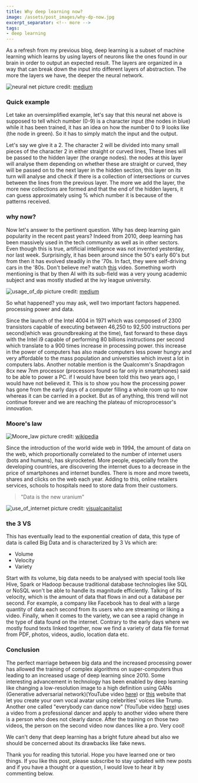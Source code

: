 ```yaml
---
title: Why deep learning now?
image: /assets/post_images/why-dp-now.jpg
excerpt_separator: <!-- more -->
tags:
- deep learning
---
```


As a refresh from my previous blog, deep learning is a subset of machine learning which learns by using layers of neurons like the ones found in our brain in order to output an expected result. The layers are organized in a way that can break down the input into different layers of abstraction. The more the layers we have, the deeper the neural network.<!-- more -->

![neural net](/blog/assets/post_cont_image/nn.jpeg)
picture credit: [medium](https://medium.com/xanaduai/making-a-neural-network-quantum-34069e284bcf)

### Quick example

Let take an oversimplified example, let's say that this neural net above is supposed to tell which number (0-9) is a character input (the nodes in blue) while it has been trained, it has an idea on how the number 0 to 9 looks like (the node in green). So it has to simply match the input and the output.

Let's say we give it a 2. The character 2 will be divided into many small pieces of the character 2 in either straight or curved lines, These lines will be passed to the hidden layer (the orange nodes). the nodes at this layer will analyse them depending on whether these are straight or curved, they will be passed on to the next layer in the hidden section, this layer on its turn will analyse and check if there is a collection of intersections or curves between the lines from the previous layer. The more we add the layer, the more new collections are formed and that the end of the hidden layers, it can guess approximately using % which number it is because of the patterns received.

### why now?

Now let's answer to the pertinent question. Why has deep learning gain popularity in the recent past years? Indeed from 2010, deep learning has been massively used in the tech community as well as in other sectors. Even though this is true, artificial intelligence was not invented yesterday, nor last week. Surprisingly, it has been around since the 50's early 60's but from then it has evolved steadily in the '70s. In fact, they were self-driving cars in the '80s. Don't believe me? watch [this](https://www.youtube.com/watch?v=_HbVWm7wdmE) video. Something worth mentioning is that by then AI with its sub-field was a very young academic subject and was mostly studied at the ivy league university.

![usage_of_dp](/blog/assets/post_cont_image/usage-dp.png)
picture credit: [medium](https://blog.ai-academy.com/six-graphs-to-understand-the-state-of-ai-academic-research-3a79cac4c9c2)

So what happened? you may ask, well two important factors happened. processing power and data.

Since the launch of the Intel 4004 in 1971 which was composed of 2300 transistors capable of executing between 46,250 to 92,500 instructions per second(which was groundbreaking at the time), fast forward to these days with the Intel i9 capable of performing 80 billions instructions per second which translate to a 900 times increase in processing power. this increase in the power of computers has also made computers less power hungry and very affordable to the mass population and universities which invest a lot in computers labs. Another notable mention is the Qualcomm's Snapdragon 8cx new 7nm processor (processors found so far only in smartphones) said to be able to power a PC. if I would have been told this two years ago, I would have not believed it. This is to show you how the processing power has gone from the early days of a computer filling a whole room up to now whereas it can be carried in a pocket. But as of anything, this trend will not continue forever and we are reaching the plateau of microprocessor's innovation.

### Moore's law

![Moore_law](/blog/assets/post_cont_image/mlaw.jpg)
picture credit: [wikipedia](https://en.wikipedia.org/wiki/Moore%27s_law)

Since the introduction of the world wide web in 1994, the amount of data on the web, which proportionally correlated to the number of internet users (bots and humans), has skyrocketed. More people, especially from the developing countries, are discovering the internet dues to a decrease in the price of smartphones and internet bundles. There is more and more tweets, shares and clicks on the web each year. Adding to this, online retailers services, schools to hospitals need to store data from their customers.

> "Data is the new uranium"

![use_of_internet](/blog/assets/post_cont_image/web-per-min.jpg)
picture credit: [visualcapitalist](https://www.visualcapitalist.com/internet-minute-2018/)

### the 3 VS

This has eventually lead to the exponential creation of data, this type of data is called Big Data and is characterized by 3 Vs which are:

* Volume
* Velocity
* Variety

Start with its volume, big data needs to be analysed with special tools like Hive, Spark or Hadoop because traditional database technologies like SQL or NoSQL won't be able to handle its magnitude efficiently. Talking of its velocity, which is the amount of data that flows in and out a database per second. For example, a company like Facebook has to deal with a large quantity of data each second from its users who are streaming or liking a video. Finally, when it comes to the variety, we can see a rapid change in the type of data found on the internet. Contrary to the early days where we mostly found texts linked together, now we find a variety of data file format from PDF, photos, videos, audio, location data etc.

### Conclusion

The perfect marriage between big data and the increased processing power has allowed the training of complex algorithms on super-computers thus leading to an increased usage of deep learning since 2010. Some interesting advancement in technology has been enabled by deep learning like changing a low-resolution image to a high definition using GANs (Generative adversarial network)(YouTube video [here](https://www.youtube.com/watch?v=HvH0b9K_Iro)) or [this](https://lyrebird.ai/) website that let you create your own vocal avatar using celebrities' voices like Trump. Another one called "everybody can dance now" (YouTube video [here](https://www.youtube.com/watch?v=WzRonX_bs34)) uses a video from a professional dancer and apply to another video where there is a person who does not clearly dance. After the training on those two videos, the person on the second video now dances like a pro. Very cool!

We can't deny that deep learning has a bright future ahead but also we should be concerned about its drawbacks like fake news.

Thank you for reading this tutorial. Hope you have learned one or two things. If you like this post, please subscribe to stay updated with new posts and if you have a thought or a question, I would love to hear it by commenting below.